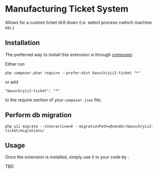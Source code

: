 Manufacturing Ticket System
===========================
Allows for a custom ticket drill down (i.e. select process->which machine etc.)

Installation
------------

The preferred way to install this extension is through [composer](http://getcomposer.org/download/).

Either run

```
php composer.phar require --prefer-dist bausch/yii2-ticket "*"
```

or add

```
"bausch/yii2-ticket": "*"
```

to the require section of your `composer.json` file.


Perform db migration
-----

```
php yii migrate --interactive=0 --migrationPath=@vendor/bausch/yii2-ticket/migrations/ 
```


Usage
-----

Once the extension is installed, simply use it in your code by  :

TBD

